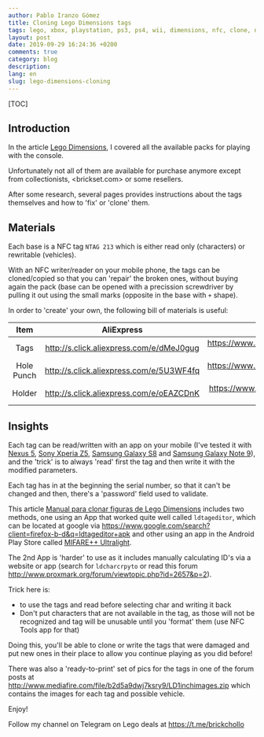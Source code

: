 ```yaml
---
author: Pablo Iranzo Gómez
title: Cloning Lego Dimensions tags
tags: lego, xbox, playstation, ps3, ps4, wii, dimensions, nfc, clone, ntag213
layout: post
date: 2019-09-29 16:24:36 +0200
comments: true
category: blog
description:
lang: en
slug: lego-dimensions-cloning
---
```

[TOC]

## Introduction

In the article [Lego Dimensions]({filename}2019-08-19-lego-dimensions.en.md), I covered all the available packs for playing with the console.

Unfortunately not all of them are available for purchase anymore except from collectionists, <brickset.com> or some resellers.

After some research, several pages provides instructions about the tags themselves and how to 'fix' or 'clone' them.

## Materials

Each base is a NFC tag `NTAG 213` which is either read only (characters) or rewritable (vehicles).

With an NFC writer/reader on your mobile phone, the tags can be cloned/copied so that you can 'repair' the broken ones, without buying again the pack (base can be opened with a precission screwdriver by pulling it out using the small marks (opposite in the base with `+` shape).

In order to 'create' your own, the following bill of materials is useful:

|    Item    |                 AliExpress                 |                       Amazon                        |
| :--------: | :----------------------------------------: | :-------------------------------------------------: |
|    Tags    | <http://s.click.aliexpress.com/e/dMeJ0gug> | <https://www.amazon.es/dp/B00NG4W3K2?tag=redken-21> |
| Hole Punch | <http://s.click.aliexpress.com/e/5U3WF4fq> | <https://www.amazon.es/dp/B007QJC8WG?tag=redken-21> |
|   Holder   | <http://s.click.aliexpress.com/e/oEAZCDnK> | <https://www.amazon.es/dp/B07CNTTVF9?tag=redken-21> |

## Insights

Each tag can be read/written with an app on your mobile (I've tested it with [Nexus 5](https://www.amazon.es/dp/B016B7INC2?tag=redken-21), [Sony Xperia Z5](https://www.amazon.es/dp/B013WSM36A?tag=redken-21), [Samsung Galaxy S8](https://www.amazon.es/dp/B06XXFHG6J?tag=redken-21) and [Samsung Galaxy Note 9](https://www.amazon.es/dp/B07FT169LZ?tag=redken-21)), and the 'trick' is to always 'read' first the tag and then write it with the modified parameters.

Each tag has in at the beginning the serial number, so that it can't be changed and then, there's a 'password' field used to validate.

This article [Manual para clonar figuras de Lego Dimensions](https://www.elotrolado.net/hilo_manual-para-clonar-figuras-de-lego-dimensions_2209995) includes two methods, one using an App that worked quite well called `ldtageditor`, which can be located at google via <https://www.google.com/search?client=firefox-b-d&q=ldtageditor+apk> and other using an app in the Android Play Store called [MIFARE++ Ultralight](https://play.google.com/store/apps/details?id=com.samsung.sprc.fileselector).

The 2nd App is 'harder' to use as it includes manually calculating ID's via a website or app (search for `ldcharcrpyto` or read this forum <http://www.proxmark.org/forum/viewtopic.php?id=2657&p=2>).

Trick here is:

- to use the tags and read before selecting char and writing it back
- Don't put characters that are not available in the tag, as those will not be recognized and tag will be unusable until you 'format' them (use NFC Tools app for that)

Doing this, you'll be able to clone or write the tags that were damaged and put new ones in their place to allow you continue playing as you did before!

There was also a 'ready-to-print' set of pics for the tags in one of the forum posts at <http://www.mediafire.com/file/b2d5a9dwj7ksry9/LD1inchimages.zip> which contains the images for each tag and possible vehicle.

Enjoy!

Follow my channel on Telegram on Lego deals at <https://t.me/brickchollo>
